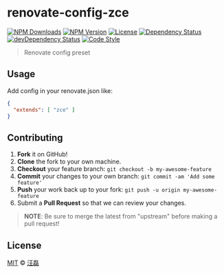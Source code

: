 # renovate-config-zce

[![NPM Downloads][downloads-image]][downloads-url]
[![NPM Version][version-image]][version-url]
[![License][license-image]][license-url]
[![Dependency Status][dependency-image]][dependency-url]
[![devDependency Status][devdependency-image]][devdependency-url]
[![Code Style][style-image]][style-url]

> Renovate config preset

## Usage

Add config in your renovate.json like:

```json
{
  "extends": [ "zce" ]
}
```

## Contributing

1. **Fork** it on GitHub!
2. **Clone** the fork to your own machine.
3. **Checkout** your feature branch: `git checkout -b my-awesome-feature`
4. **Commit** your changes to your own branch: `git commit -am 'Add some feature'`
5. **Push** your work back up to your fork: `git push -u origin my-awesome-feature`
6. Submit a **Pull Request** so that we can review your changes.

> **NOTE**: Be sure to merge the latest from "upstream" before making a pull request!

## License

[MIT](LICENSE) &copy; [汪磊](https://zce.me)



[downloads-image]: https://img.shields.io/npm/dm/renovate-config-zce.svg
[downloads-url]: https://npmjs.org/package/renovate-config-zce
[version-image]: https://img.shields.io/npm/v/renovate-config-zce.svg
[version-url]: https://npmjs.org/package/renovate-config-zce
[license-image]: https://img.shields.io/github/license/zce/renovate-config-zce.svg
[license-url]: https://github.com/zce/renovate-config-zce/blob/master/LICENSE
[dependency-image]: https://img.shields.io/david/zce/renovate-config-zce.svg
[dependency-url]: https://david-dm.org/zce/renovate-config-zce
[devdependency-image]: https://img.shields.io/david/dev/zce/renovate-config-zce.svg
[devdependency-url]: https://david-dm.org/zce/renovate-config-zce?type=dev
[style-image]: https://img.shields.io/badge/code_style-standard-brightgreen.svg
[style-url]: http://standardjs.com
